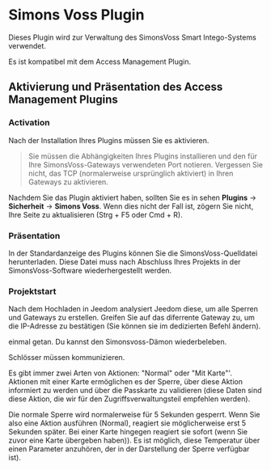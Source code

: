 # Simons Voss Plugin

Dieses Plugin wird zur Verwaltung des SimonsVoss Smart Intego-Systems verwendet.

Es ist kompatibel mit dem Access Management Plugin.

## Aktivierung und Präsentation des Access Management Plugins

### Activation
Nach der Installation Ihres Plugins müssen Sie es aktivieren.

>Sie müssen die Abhängigkeiten Ihres Plugins installieren und den für Ihre SimonsVoss-Gateways verwendeten Port notieren. Vergessen Sie nicht, das TCP (normalerweise ursprünglich aktiviert) in Ihren Gateways zu aktivieren.

Nachdem Sie das Plugin aktiviert haben, sollten Sie es in sehen  **Plugins** → **Sicherheit** → **Simons Voss**. Wenn dies nicht der Fall ist, zögern Sie nicht, Ihre Seite zu aktualisieren (Strg + F5 oder Cmd + R).

### Präsentation

In der Standardanzeige des Plugins können Sie die SimonsVoss-Quelldatei herunterladen. Diese Datei muss nach Abschluss Ihres Projekts in der SimonsVoss-Software wiederhergestellt werden.

### Projektstart

Nach dem Hochladen in Jeedom analysiert Jeedom diese, um alle Sperren und Gateways zu erstellen.
Greifen Sie auf das diferrente Gateway zu, um die IP-Adresse zu bestätigen (Sie können sie im dedizierten Befehl ändern).

einmal getan. Du kannst den Simonsvoss-Dämon wiederbeleben.

Schlösser müssen kommunizieren.

Es gibt immer zwei Arten von Aktionen: "Normal" oder "Mit Karte"'. Aktionen mit einer Karte ermöglichen es der Sperre, über diese Aktion informiert zu werden und über die Passkarte zu validieren (diese Daten sind diese Aktion, die wir für den Zugriffsverwaltungsteil empfehlen werden).

Die normale Sperre wird normalerweise für 5 Sekunden gesperrt. Wenn Sie also eine Aktion ausführen (Normal), reagiert sie möglicherweise erst 5 Sekunden später. Bei einer Karte hingegen reagiert sie sofort (wenn Sie zuvor eine Karte übergeben haben)).
Es ist möglich, diese Temperatur über einen Parameter anzuhören, der in der Darstellung der Sperre verfügbar ist).
